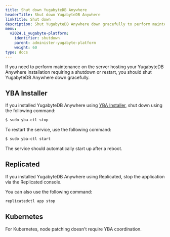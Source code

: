 ```yaml
---
title: Shut down YugabyteDB Anywhere
headerTitle: Shut down YugabyteDB Anywhere
linkTitle: Shut down
description: Shut YugabyteDB Anywhere down gracefully to perform maintenance.
menu:
  v2024.1_yugabyte-platform:
    identifier: shutdown
    parent: administer-yugabyte-platform
    weight: 60
type: docs
---
```


If you need to perform maintenance on the server hosting your YugabyteDB Anywhere installation requiring a shutdown or restart, you should shut YugabyteDB Anywhere down gracefully.

## YBA Installer

If you installed YugabyteDB Anywhere using [YBA Installer](../../install-yugabyte-platform/install-software/installer/#service-management), shut down using the following command:

```sh
$ sudo yba-ctl stop
```

To restart the service, use the following command:

```sh
$ sudo yba-ctl start
```

The service should automatically start up after a reboot.

## Replicated

If you installed YugabyteDB Anywhere using Replicated, stop the application via the Replicated console.

You can also use the following command:

```sh
replicatedctl app stop
```

## Kubernetes

For Kubernetes, node patching doesn't require YBA coordination.
